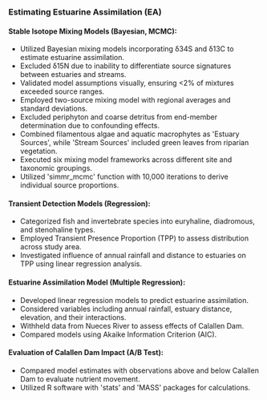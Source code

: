 ### Estimating Estuarine Assimilation (EA)

#### Stable Isotope Mixing Models (Bayesian, MCMC):
- Utilized Bayesian mixing models incorporating δ34S and δ13C to estimate estuarine assimilation.
- Excluded δ15N due to inability to differentiate source signatures between estuaries and streams.
- Validated model assumptions visually, ensuring <2% of mixtures exceeded source ranges.
- Employed two-source mixing model with regional averages and standard deviations.
- Excluded periphyton and coarse detritus from end-member determination due to confounding effects.
- Combined filamentous algae and aquatic macrophytes as 'Estuary Sources', while 'Stream Sources' included green leaves from riparian vegetation.
- Executed six mixing model frameworks across different site and taxonomic groupings.
- Utilized 'simmr_mcmc' function with 10,000 iterations to derive individual source proportions.

#### Transient Detection Models (Regression):
- Categorized fish and invertebrate species into euryhaline, diadromous, and stenohaline types.
- Employed Transient Presence Proportion (TPP) to assess distribution across study area.
- Investigated influence of annual rainfall and distance to estuaries on TPP using linear regression analysis.

#### Estuarine Assimilation Model (Multiple Regression):
- Developed linear regression models to predict estuarine assimilation.
- Considered variables including annual rainfall, estuary distance, elevation, and their interactions.
- Withheld data from Nueces River to assess effects of Calallen Dam.
- Compared models using Akaike Information Criterion (AIC).

#### Evaluation of Calallen Dam Impact (A/B Test):
- Compared model estimates with observations above and below Calallen Dam to evaluate nutrient movement.
- Utilized R software with 'stats' and 'MASS' packages for calculations.
